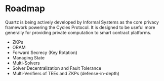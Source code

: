 # Roadmap

Quartz is being actively developed by Informal Systems as the core privacy
framework powering the Cycles Protocol. It is designed to be useful more
generally for providing private computation to smart contract platforms.

- ZKPs
- ORAM
- Forward Secrecy (Key Rotation)
- Managing State
- Multi-Solvers
- Solver Decentralization and Fault Tolerance
- Multi-Verifiers of TEEs and ZKPs (defense-in-depth)

